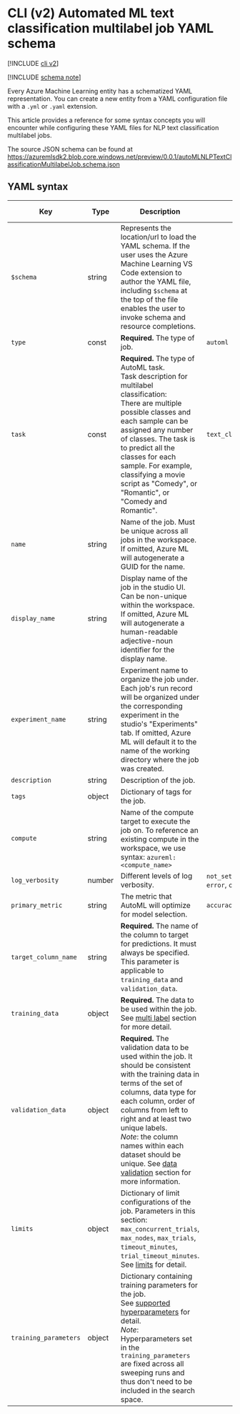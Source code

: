 
# CLI (v2) Automated ML text classification multilabel job YAML schema

[!INCLUDE [cli v2](../../includes/machine-learning-cli-v2.md)]

[!INCLUDE [schema note](../../includes/machine-learning-preview-old-json-schema-note.md)]

Every Azure Machine Learning entity has a schematized YAML representation. You can create a new entity from a YAML configuration file with a `.yml` or `.yaml` extension.

This article provides a reference for some syntax concepts you will encounter while configuring these YAML files for NLP text classification multilabel jobs.

The source JSON schema can be found at 
https://azuremlsdk2.blob.core.windows.net/preview/0.0.1/autoMLNLPTextClassificationMultilabelJob.schema.json

## YAML syntax

| Key | Type | Description | Allowed values | Default value |
| --- | ---- | ----------- | -------------- | ------------- |
| `$schema` | string | Represents the location/url to load the YAML schema. If the user uses the Azure Machine Learning VS Code extension to author the YAML file, including `$schema` at the top of the file enables the user to invoke schema and resource completions. | | |
| `type` | const | **Required.** The type of job. | `automl` | `automl` |
| `task` | const | **Required.** The type of AutoML task. <br> Task description for multilabel classification: <br> There are multiple possible classes and each sample can be assigned any number of classes. The task is to predict all the classes for each sample. For example, classifying a movie script as "Comedy", or "Romantic", or "Comedy and Romantic".| `text_classification_multilabel` |  |
| `name` | string | Name of the job. Must be unique across all jobs in the workspace. If omitted, Azure ML will autogenerate a GUID for the name. | | |
| `display_name` | string | Display name of the job in the studio UI. Can be non-unique within the workspace. If omitted, Azure ML will autogenerate a human-readable adjective-noun identifier for the display name. | | |
| `experiment_name` | string | Experiment name to organize the job under. Each job's run record will be organized under the corresponding experiment in the studio's "Experiments" tab. If omitted, Azure ML will default it to the name of the working directory where the job was created. | | |
| `description` | string | Description of the job. | | |
| `tags` | object | Dictionary of tags for the job. | | |
| `compute` | string | Name of the compute target to execute the job on. To reference an existing compute in the workspace, we use syntax: `azureml:<compute_name>` | | |
| `log_verbosity` | number | Different levels of log verbosity. |`not_set`, `debug`, `info`, `warning`, `error`, `critical` | `info` |
| `primary_metric` | string |  The metric that AutoML will optimize for model selection. |`accuracy` | `accuracy` |
| `target_column_name` | string |  **Required.** The name of the column to target for predictions. It must always be specified. This parameter is applicable to `training_data` and `validation_data`. | |  |
| `training_data` | object |  **Required.** The data to be used within the job. See [multi label](./how-to-auto-train-nlp-models.md?tabs=cli#multi-label) section for more detail. | |  |
| `validation_data` | object | **Required.** The validation data to be used within the job. It should be consistent with the training data in terms of the set of columns, data type for each column, order of columns from left to right and at least two unique labels. <br> *Note*: the column names within each dataset should be unique. See [data validation](./how-to-auto-train-nlp-models.md?tabs=cli#data-validation) section for more information.| | |
| `limits` | object | Dictionary of limit configurations of the job. Parameters in this section: `max_concurrent_trials`, `max_nodes`, `max_trials`, `timeout_minutes`, `trial_timeout_minutes`. See [limits](#limits) for detail.| | |
| `training_parameters` | object | Dictionary containing training parameters for the job. <br> See [supported hyperparameters](#supported-hyperparameters) for detail. <br> *Note*: Hyperparameters set in the `training_parameters` are fixed across all sweeping runs and thus don't need to be included in the search space. | | |
